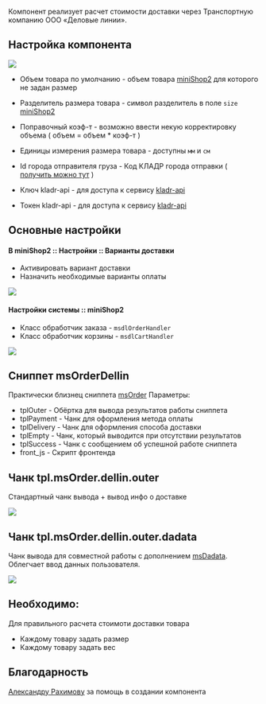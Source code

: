Компонент реализует расчет стоимости доставки через Транспортную компанию ООО «Деловые линии».

## Настройка компонента

[![](https://file.modx.pro/files/e/7/a/e7a27881b153667a76904f96fbe1aad3s.jpg)](https://file.modx.pro/files/e/7/a/e7a27881b153667a76904f96fbe1aad3.png)

* Объем товара по умолчанию - объем товара [miniShop2][1] для которого не задан размер
* Разделитель размера товара - символ разделитель в поле `size` [miniShop2][1]
* Поправочный коэф-т - возможно ввести некую корректировку объема ( объем = объем * коэф-т )
* Единицы измерения размера товара - доступны `мм` и `см`

* Id города отправителя груза - Код КЛАДР города отправки ( [получить можно тут][2] )
* Ключ kladr-api - для доступа к сервису [kladr-api][3]
* Токен kladr-api - для доступа к сервису [kladr-api][3]

## Основные настройки

#### В miniShop2 :: Настройки :: Варианты доставки

* Активировать вариант доставки
* Назначить необходимые варианты оплаты

[![](https://file.modx.pro/files/6/4/f/64f4837253d6a20655b2bbf778b2f5bes.jpg)](https://file.modx.pro/files/6/4/f/64f4837253d6a20655b2bbf778b2f5be.png)

#### Настройки системы :: miniShop2

* Класс обработчик заказа - `msdlOrderHandler`
* Класс обработчик корзины - `msdlCartHandler`

[![](https://file.modx.pro/files/4/c/7/4c7e98868eb59337c0ca1b55b06bd7aes.jpg)](https://file.modx.pro/files/4/c/7/4c7e98868eb59337c0ca1b55b06bd7ae.png)

## Сниппет msOrderDellin
Практически близнец сниппета [msOrder][4]
Параметры:

* tplOuter - Обёртка для вывода результатов работы сниппета
* tplPayment - Чанк для оформления метода оплаты
* tplDelivery - Чанк для оформления способа доставки
* tplEmpty - Чанк, который выводится при отсутствии результатов
* tplSuccess - Чанк с сообщением об успешной работе сниппета
* front_js - Скрипт фронтенда

## Чанк tpl.msOrder.dellin.outer
Стандартный чанк вывода + вывод инфо о доставке

[![](https://file.modx.pro/files/b/a/8/ba8c960dac69591ceb0e6ae5dd62a96as.jpg)](https://file.modx.pro/files/b/a/8/ba8c960dac69591ceb0e6ae5dd62a96a.png)

## Чанк tpl.msOrder.dellin.outer.dadata
Чанк вывода для совместной работы с дополнением [msDadata][5]. Облегчает ввод данных пользователя.

[![](https://file.modx.pro/files/7/d/b/7db9d87ce4173c39df29dd1a17ccb9cbs.jpg)](https://file.modx.pro/files/7/d/b/7db9d87ce4173c39df29dd1a17ccb9cb.png)

## Необходимо:
Для правильного расчета стоимоти доставки товара

* Каждому товару задать размер
* Каждому товару задать вес

## Благодарность
[Александру Рахимову][6] за помощь в создании компонента

[1]: /ru/01_Компоненты/02_miniShop2/
[2]: http://dev.dellin.ru/cms/
[3]: http://kladr-api.ru/
[4]: /ru/01_Компоненты/02_miniShop2/02_Сниппеты/03_msOrder.md
[5]: /ru/01_Компоненты/02_miniShop2/05_Другие_дополнения/08_msDaData.md
[6]: https://store.simpledream.ru/packages/?package|createdby=180
